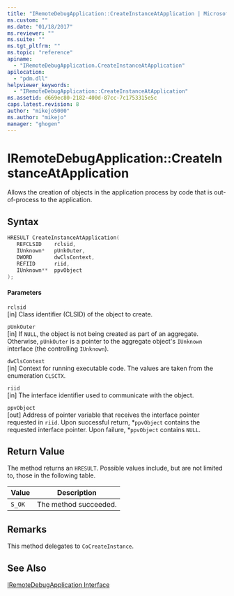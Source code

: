 ```yaml
---
title: "IRemoteDebugApplication::CreateInstanceAtApplication | Microsoft Docs"
ms.custom: ""
ms.date: "01/18/2017"
ms.reviewer: ""
ms.suite: ""
ms.tgt_pltfrm: ""
ms.topic: "reference"
apiname: 
  - "IRemoteDebugApplication.CreateInstanceAtApplication"
apilocation: 
  - "pdm.dll"
helpviewer_keywords: 
  - "IRemoteDebugApplication::CreateInstanceAtApplication"
ms.assetid: d669ec80-2182-400d-87cc-7c1753315e5c
caps.latest.revision: 8
author: "mikejo5000"
ms.author: "mikejo"
manager: "ghogen"
---
```

# IRemoteDebugApplication::CreateInstanceAtApplication
Allows the creation of objects in the application process by code that is out-of-process to the application.  
  
## Syntax  
  
```cpp
HRESULT CreateInstanceAtApplication(  
   REFCLSID    rclsid,  
   IUnknown*   pUnkOuter,  
   DWORD       dwClsContext,  
   REFIID      riid,  
   IUnknown**  ppvObject  
);  
```  
  
#### Parameters  
 `rclsid`  
 [in] Class identifier (CLSID) of the object to create.  
  
 `pUnkOuter`  
 [in] If `NULL`, the object is not being created as part of an aggregate. Otherwise, `pUnkOuter` is a pointer to the aggregate object's `IUnknown` interface (the controlling `IUnknown`).  
  
 `dwClsContext`  
 [in] Context for running executable code. The values are taken from the enumeration `CLSCTX`.  
  
 `riid`  
 [in] The interface identifier used to communicate with the object.  
  
 `ppvObject`  
 [out] Address of pointer variable that receives the interface pointer requested in `riid`. Upon successful return, *`ppvObject` contains the requested interface pointer. Upon failure, \*`ppvObject` contains `NULL`.  
  
## Return Value  
 The method returns an `HRESULT`. Possible values include, but are not limited to, those in the following table.  
  
|Value|Description|  
|-----------|-----------------|  
|`S_OK`|The method succeeded.|  
  
## Remarks  
 This method delegates to `CoCreateInstance`.  
  
## See Also  
 [IRemoteDebugApplication Interface](../../winscript/reference/iremotedebugapplication-interface.md)